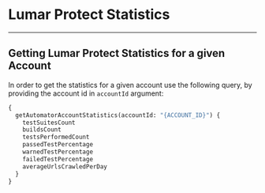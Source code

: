 # Lumar Protect Statistics
---

## Getting Lumar Protect Statistics for a given Account

In order to get the statistics for a given account use the following query, by providing the account id in `accountId` argument:

```graphql
{
  getAutomatorAccountStatistics(accountId: "{ACCOUNT_ID}") {
    testSuitesCount
    buildsCount
    testsPerformedCount
    passedTestPercentage
    warnedTestPercentage
    failedTestPercentage
    averageUrlsCrawledPerDay
  }
}
```
